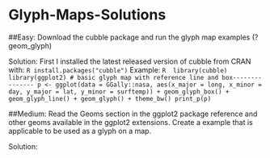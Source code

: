 # Glyph-Maps-Solutions
##Easy: Download the cubble package and run the glyph map examples (?geom_glyph)

Solution: First I installed the latest released version of cubble from CRAN with:
          ```R install.packages("cubble")```
          Example:
          ```R 
          library(cubble)
          library(ggplot2)
            # basic glyph map with reference line and box---------------
           p <- ggplot(data = GGally::nasa,
           aes(x_major = long, x_minor = day,
           y_major = lat, y_minor = surftemp)) +
           geom_glyph_box() +
           geom_glyph_line() +
           geom_glyph() +
           theme_bw()
           print_p(p)
           ```

##Medium: Read the Geoms section in the ggplot2 package reference and other geoms available in the ggplot2 extensions. Create a example that is applicable to be used as a glyph on a map.

Solution:
  
          

